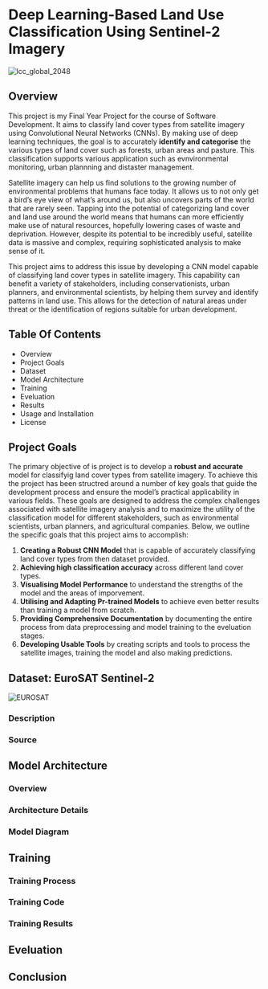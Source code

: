 # Deep Learning-Based Land Use Classification Using Sentinel-2 Imagery
![lcc_global_2048](https://github.com/StaticRevo/Deep-Learning-Based-Land-Use-Classification-Using-Sentinel-2-Imagery/assets/116385849/66458441-3032-439f-81a4-75b43a13d21e)

## Overview
This project is my Final Year Project for the course of Software Development. It aims to classify land cover types from satellite imagery using Convolutional Neural Networks (CNNs). By making use of deep learning techniques, the goal is to accurately **identify and categorise** the various types of land cover such as forests, urban areas and pasture. This classification supports various application such as evnvironmental monitoring, urban plannning and distaster management.

Satellite imagery can help us find solutions to the growing number of environmental problems that humans face today. It allows us to not only get a bird’s eye view of what’s around us, but also uncovers parts of the world that are rarely seen. Tapping into the potential of categorizing land cover and land use around the world means that humans can more efficiently make use of natural resources, hopefully lowering cases of waste and deprivation. However, despite its potential to be incredibly useful, satellite data is massive and complex, requiring sophisticated analysis to make sense of it.

This project aims to address this issue by developing a CNN model capable of classifying land cover types in satellite imagery. This capability can benefit a variety of stakeholders, including conservationists, urban planners, and environmental scientists, by helping them survey and identify patterns in land use. This allows for the detection of natural areas under threat or the identification of regions suitable for urban development.

## Table Of Contents
- Overview
- Project Goals
- Dataset
- Model Architecture
- Training
- Eveluation
- Results
- Usage and Installation
- License

## Project Goals
The primary objective of is project is to develop a **robust and accurate** model for classifyig land cover types from satellite imagery. To achieve this the project has been structred around a number of key goals that guide the development process and ensure the model’s practical applicability in various fields. These goals are designed to address the complex challenges associated with satellite imagery analysis and to maximize the utility of the classification model for different stakeholders, such as environmental scientists, urban planners, and agricultural companies. Below, we outline the specific goals that this project aims to accomplish:

1. **Creating a Robust CNN Model** that is capable of accurately classifying land cover types from then dataset provided.
2. **Achieving high classification accuracy** across different land cover types.
3. **Visualising Model Performance** to understand the strengths of the model and the areas of imporvement.
4. **Utilising and Adapting Pr-trained Models** to achieve even better results than training a model from scratch.
5. **Providing Comprehensive Documentation** by documenting the entire process from data preprocessing and model training to the eveluation stages.
6. **Developing Usable Tools** by creating scripts and tools to process the satellite images, training the model and also making predictions.

## Dataset: EuroSAT Sentinel-2

![EUROSAT](https://github.com/StaticRevo/Deep-Learning-Based-Land-Use-Classification-Using-Sentinel-2-Imagery/assets/116385849/139d7b76-b898-460e-93c1-13536c6c0726)
### Description

### Source

## Model Architecture
### Overview
### Architecture Details
### Model Diagram

## Training 
### Training Process
### Training Code
### Training Results

## Eveluation 

## Conclusion 

